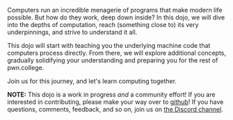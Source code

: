 Computers run an incredible menagerie of programs that make modern life possible.
But how do they work, deep down inside?
In this dojo, we will dive into the depths of computation, reach (something close to) its very underpinnings, and strive to understand it all.

This dojo will start with teaching you the underlying machine code that computers process directly.
From there, we will explore additional concepts, gradually solidifying your understanding and preparing you for the rest of pwn.college.

Join us for this journey, and let's learn computing together.

**NOTE:**
This dojo is a work in progress *and* a community effort!
If you are interested in contributing, please make your way over to [github](https://github.com/pwncollege/computing-101)!
If you have questions, comments, feedback, and so on, join us on [the Discord channel](https://discord.com/channels/750635557666816031/1269933644319817748).

